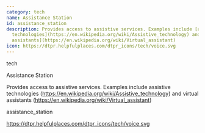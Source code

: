 ```yaml
---
category: tech
name: Assistance Station
id: assistance_station
description: Provides access to assistive services. Examples include [assistive
  technologies](https://en.wikipedia.org/wiki/Assistive_technology) and [virtual
  assistants](https://en.wikipedia.org/wiki/Virtual_assistant)
icon: https://dtpr.helpfulplaces.com/dtpr_icons/tech/voice.svg
---
```

tech

Assistance Station

Provides access to assistive services. Examples include assistive technologies (https://en.wikipedia.org/wiki/Assistive_technology) and virtual assistants (https://en.wikipedia.org/wiki/Virtual_assistant)

assistance_station

https://dtpr.helpfulplaces.com/dtpr_icons/tech/voice.svg